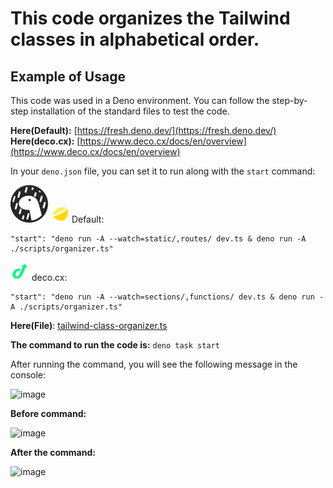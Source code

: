 # This code organizes the Tailwind classes in alphabetical order.

## Example of Usage

This code was used in a Deno environment. You can follow the step-by-step installation of the standard files to test the code.

**Here(Default):** [https://fresh.deno.dev/](https://fresh.deno.dev/)</br>
**Here(deco.cx):** [https://www.deco.cx/docs/en/overview](https://www.deco.cx/docs/en/overview)

In your `deno.json` file, you can set it to run along with the `start` command:

<img src="https://github.com/devartes/Multi-Tool/blob/main/images/svg/deno-logo.svg"> <img src="https://github.com/devartes/Multi-Tool/blob/main/images/svg/fresh.svg" width="30px" height="30px"> Default:

    "start": "deno run -A --watch=static/,routes/ dev.ts & deno run -A ./scripts/organizer.ts"

<img src="https://github.com/devartes/Multi-Tool/blob/main/images/svg/deco-cx.svg" width="30px" height="30px"> deco.cx:

    "start": "deno run -A --watch=sections/,functions/ dev.ts & deno run -A ./scripts/organizer.ts"

**Here(File)**: [tailwind-class-organizer.ts](https://github.com/devartes/Multi-Tool/blob/main/typescript/tailwind-class-organizer/tailwind-class-organizer.ts)

**The command to run the code is:** `deno task start`

After running the command, you will see the following message in the console:

![image](https://github.com/devartes/Multi-Tool/assets/76822093/c8e0c67e-65f7-491e-8bfc-48c45fa14bbe)

**Before command:**

![image](https://github.com/devartes/Multi-Tool/assets/76822093/cbd9e072-7944-4ff3-9bd9-8d9671ba9b08)

**After the command:**

![image](https://github.com/devartes/Multi-Tool/assets/76822093/138f3c15-10a1-45b1-95ee-646696ce653e)



 
